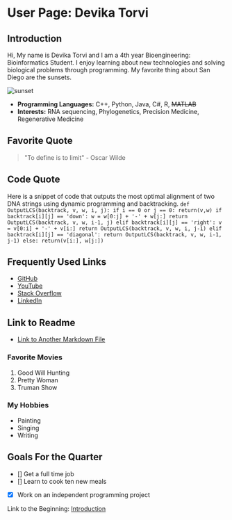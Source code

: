 # User Page: Devika Torvi

## Introduction

Hi, My name is Devika Torvi and I am a 4th year Bioengineering: Bioinformatics Student. I enjoy learning about new technologies and solving biological problems through programming. My favorite thing about San Diego are the sunsets.

![sunset](https://149361101.v2.pressablecdn.com/wp-content/uploads/2021/02/WindandseaBeachLaJolla-SanDiegoSunsets.jpg)

- **Programming Languages:** C++, Python, Java, C#, R, ~~MATLAB~~
- **Interests:** RNA sequencing, Phylogenetics, Precision Medicine, Regenerative Medicine


## Favorite Quote

> "To define is to limit" - Oscar Wilde

## Code Quote

Here is a snippet of code that outputs the most optimal alignment of two DNA strings using dynamic programming and backtracking.
`def OutputLCS(backtrack, v, w, i, j):
    if i == 0 or j == 0:
        return(v,w)
    if backtrack[i][j] == 'down':
        w = w[0:j] + '-' + w[j:]
        return OutputLCS(backtrack, v, w, i-1, j)
    elif backtrack[i][j] == 'right':
        v = v[0:i] + '-' + v[i:]
        return OutputLCS(backtrack, v, w, i, j-1)
    elif backtrack[i][j] == 'diagonal':
        return OutputLCS(backtrack, v, w, i-1, j-1)
    else:
        return(v[i:], w[j:])
`

## Frequently Used Links  

- [GitHub](https://github.com/)
- [YouTube](https://youtube.com)
- [Stack Overflow](https://stackoverflow.com/)
- [LinkedIn](https://www.linkedin.com/)

## Link to Readme
- [Link to Another Markdown File](./README.md)
  
### Favorite Movies

1. Good Will Hunting
2. Pretty Woman
3. Truman Show

### My Hobbies

- Painting
- Singing
- Writing

## Goals For the Quarter

- [] Get a full time job
- [] Learn to cook ten new meals
- [X] Work on an independent programming project 

Link to the Beginning:
[Introduction](#introduction)